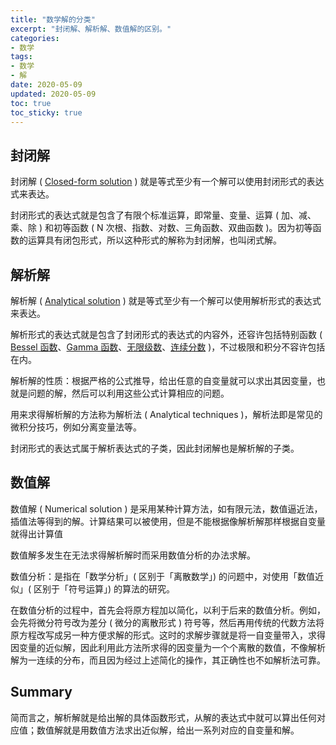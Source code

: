 ```yaml
---
title: "数学解的分类"
excerpt: "封闭解、解析解、数值解的区别。"
categories:
- 数学
tags:
- 数学
- 解
date: 2020-05-09
updated: 2020-05-09
toc: true
toc_sticky: true
---
```


## 封闭解

封闭解 ( [Closed-form solution](https://en.wikipedia.org/wiki/Closed-form_expression) ) 就是等式至少有一个解可以使用封闭形式的表达式来表达。

封闭形式的表达式就是包含了有限个标准运算，即常量、变量、运算 ( 加、减、乘、除 ) 和初等函数 ( N 次根、指数、对数、三角函数、双曲函数 )。因为初等函数的运算具有闭包形式，所以这种形式的解称为封闭解，也叫闭式解。

## 解析解

解析解 ( [Analytical solution](https://en.wikipedia.org/wiki/Closed-form_expression#Analytic_expression) ) 就是等式至少有一个解可以使用解析形式的表达式来表达。

解析形式的表达式就是包含了封闭形式的表达式的内容外，还容许包括特别函数 ( [Bessel 函数](https://en.wikipedia.org/wiki/Bessel_functions)、[Gamma 函数](https://en.wikipedia.org/wiki/Gamma_function)、[无限级数](https://en.wikipedia.org/wiki/Series_mathematics)、[连续分数](https://en.wikipedia.org/wiki/Continued_fraction) )，不过极限和积分不容许包括在内。

解析解的性质：根据严格的公式推导，给出任意的自变量就可以求出其因变量，也就是问题的解，然后可以利用这些公式计算相应的问题。

用来求得解析解的方法称为解析法 ( Analytical techniques )，解析法即是常见的微积分技巧，例如分离变量法等。

封闭形式的表达式属于解析表达式的子类，因此封闭解也是解析解的子类。

## 数值解

数值解 ( Numerical solution ) 是采用某种计算方法，如有限元法，数值逼近法，插值法等得到的解。计算结果可以被使用，但是不能根据像解析解那样根据自变量就得出计算值

数值解多发生在无法求得解析解时而采用数值分析的办法求解。

数值分析：是指在「数学分析」( 区别于「离散数学」) 的问题中，对使用「数值近似」( 区别于「符号运算」) 的算法的研究。

在数值分析的过程中，首先会将原方程加以简化，以利于后来的数值分析。例如，会先将微分符号改为差分 ( 微分的离散形式 ) 符号等，然后再用传统的代数方法将原方程改写成另一种方便求解的形式。这时的求解步骤就是将一自变量带入，求得因变量的近似解，因此利用此方法所求得的因变量为一个个离散的数值，不像解析解为一连续的分布，而且因为经过上述简化的操作，其正确性也不如解析法可靠。

## Summary

简而言之，解析解就是给出解的具体函数形式，从解的表达式中就可以算出任何对应值；数值解就是用数值方法求出近似解，给出一系列对应的自变量和解。
